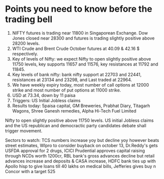 # Points you need to know before the trading bell
1. NIFTY futures is trading near 11800 in Singaporean Exchange. Dow Jones closed near 28300 and futures is trading slightly positive above 28200 levels.
2. WTI Crude and Brent Crude October futures at 40.09 & 42.16 $ respectively. 
3. Key of levels of Nifty: we expect Nifty to open slightly positive above 11750 levels, key supports 11657 and 11576, key resistances at 11792 and 11845.
4. Key levels of bank nifty: bank nifty support at 22703 and 22441, resistances at 23134 and 23298, and Last traded at 22964.
5. We have weekly expiry today, most number of call options at 12000 strike and most number of put options at 11000 strike.
6. USD at 73.34, down by 11 paisa
7. Triggers: US Initial Jobless claims
8. Results today: 5paisa capital, GM Breweries, Prabhat Diary, Titagarh Wagons, Shree Ganesh remedies, Alpha Hi-Tech Fuel Limited

Nifty to open slightly positive above 11750 levels. US initial Jobless claims and the US republican and democractic party candidates debate shall trigger movement. 

Sectors to watch: TCS numbers increase yoy but decline yoy however beats street estimates, WIpro to consider buyback on october 13, Dr.Reddy's gets USFDA approval for 2 drugs, ICICI Prudential approves capital raising through NCDs worth 1200cr, RBL bank's gross advances decline but retail advances increase and deposits & CASA increase, HDFC bank ties up with Apollo hisp to give loans till 40 lakhs on medical bills, Jefferies gives buy n Concor with a target 525 
